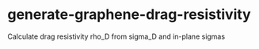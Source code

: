 # generate-graphene-drag-resistivity
Calculate drag resistivity rho_D from sigma_D and in-plane sigmas

